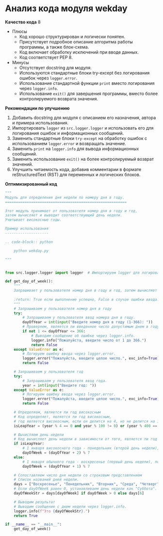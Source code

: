 # Анализ кода модуля wekday

**Качество кода**
8
 -  Плюсы
    - Код хорошо структурирован и логически понятен.
    - Присутствует подробное описание алгоритма работы программы, а также блок-схема.
    - Код включает обработку исключений при вводе данных.
    - Код соответствует PEP 8.
 -  Минусы
    - Отсутствует docstring для модуля.
    - Используются стандартные блоки try-except без логирования ошибок через `logger.error`.
    - Использование стандартной функции `print` вместо логирования через `logger.info`.
    - Использование `exit()` для завершения программы, вместо более контролируемого возврата значения.

**Рекомендации по улучшению**
1.  Добавить docstring для модуля с описанием его назначения, автора и примера использования.
2.  Импортировать `logger` из `src.logger.logger` и использовать его для логирования ошибок и информационных сообщений.
3.  Заменить стандартные блоки `try-except` на обработку ошибок с использованием `logger.error` и возвращать значение.
4.  Заменить `print` на `logger.info` для вывода информационных сообщений.
5.  Заменить использование `exit()` на более контролируемый возврат значений.
6.  Улучшить читаемость кода, добавив комментарии в формате reStructuredText (RST) для переменных и логических блоков.

**Оптимизированный код**
```python
"""
Модуль для определения дня недели по номеру дня в году.
========================================================

Этот модуль принимает от пользователя номер дня в году и год,
затем вычисляет и выводит соответствующий день недели.
Учитывает високосные годы.

Пример использования
--------------------

.. code-block:: python

    python wekday.py

"""


from src.logger.logger import logger  # Импортируем logger для логирования

def get_day_of_week():
    """
    Запрашивает у пользователя номер дня в году и год, затем вычисляет и выводит соответствующий день недели.
    
    :return: True если выполнение успешно, False в случае ошибки ввода.
    """
    # Запрашиваем у пользователя номер дня в году
    try:
        # Запрашиваем у пользователя ввод номера дня в году.
        dayOfYear = int(input("Введите номер дня в году (1-366): "))
        # Проверяем, является ли введенное число допустимым днем в году (1-366).
        if not 1 <= dayOfYear <= 366:
            # Выводим сообщение об ошибке через logger.info.
            logger.info("Пожалуйста, введите число от 1 до 366.")
            return False
    except ValueError as e:
        # Логируем ошибку ввода через logger.error.
        logger.error("Пожалуйста, введите целое число.", exc_info=True)
        return False

    # Запрашиваем у пользователя год
    try:
        # Запрашиваем у пользователя ввод года.
        year = int(input("Введите год: "))
    except ValueError as e:
        # Логируем ошибку ввода через logger.error.
        logger.error("Пожалуйста, введите целое число.", exc_info=True)
        return False

    # Определяем, является ли год високосным
    # Код определяет, является ли год високосным,
    # год является високосным, если он делится на 4, но не делится на 100, или если он делится на 400.
    isLeapYear = (year % 4 == 0 and year % 100 != 0) or (year % 400 == 0)

    # Вычисляем день недели
    # Код вычисляет день недели в зависимости от того, является ли год високосным.
    if isLeapYear:
        # 1 января високосного года - понедельник (второй день недели), поэтому добавляем 2
        dayOfWeek = (dayOfYear + 2) % 7
    else:
        # 1 января обычного года - воскресенье (первый день недели), поэтому добавляем 1
        dayOfWeek = (dayOfYear + 1) % 7

    # Сопоставляем число дня недели со строковым представлением
    # Список названий дней недели.
    days = ["Воскресенье", "Понедельник", "Вторник", "Среда", "Четверг", "Пятница", "Суббота"]
    # Если dayOfWeek равен 0, устанавливаем день недели как "Суббота".
    dayOfWeekStr = days[dayOfWeek] if dayOfWeek > 0 else days[6]

    # Выводим результат
    # Выводим сообщение с днем недели через logger.info.
    logger.info(f"Это {dayOfWeekStr}.")
    return True

if __name__ == "__main__":
    get_day_of_week()